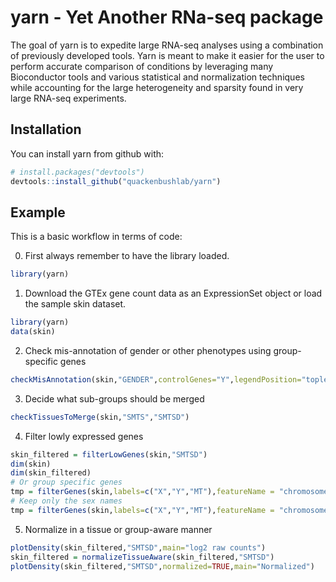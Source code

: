 # yarn - Yet Another RNa-seq package

The goal of yarn is to expedite large RNA-seq analyses using a combination of previously developed tools. Yarn is meant to make it easier for the user to perform accurate comparison of conditions by leveraging many Bioconductor tools and various statistical and normalization techniques while accounting for the large heterogeneity and sparsity found in very large RNA-seq experiments. 

## Installation

You can install yarn from github with:

```R
# install.packages("devtools")
devtools::install_github("quackenbushlab/yarn")
```

## Example


This is a basic workflow in terms of code: 


0. First always remember to have the library loaded.
```R
library(yarn)
```

1.  Download the GTEx gene count data as an ExpressionSet object or load the sample skin dataset.
```R
library(yarn)
data(skin)
```

2. Check mis-annotation of gender or other phenotypes using group-specific genes
```R
checkMisAnnotation(skin,"GENDER",controlGenes="Y",legendPosition="topleft")
```

3. Decide what sub-groups should be merged
```R
checkTissuesToMerge(skin,"SMTS","SMTSD")
```

4. Filter lowly expressed genes
```R
skin_filtered = filterLowGenes(skin,"SMTSD")
dim(skin)
dim(skin_filtered)
# Or group specific genes
tmp = filterGenes(skin,labels=c("X","Y","MT"),featureName = "chromosome_name")
# Keep only the sex names
tmp = filterGenes(skin,labels=c("X","Y","MT"),featureName = "chromosome_name",keepOnly=TRUE)
```

5. Normalize in a tissue or group-aware manner
```R
plotDensity(skin_filtered,"SMTSD",main="log2 raw counts")
skin_filtered = normalizeTissueAware(skin_filtered,"SMTSD")
plotDensity(skin_filtered,"SMTSD",normalized=TRUE,main="Normalized")
```
